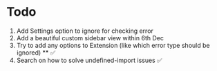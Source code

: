 # Todo

1. Add Settings option to ignore for checking error
2. Add a beautiful custom sidebar view within 6th Dec
3. Try to add any options to Extension (like which error type should be ignored) \*\* ✅
4. Search on how to solve undefined-import issues ✅
